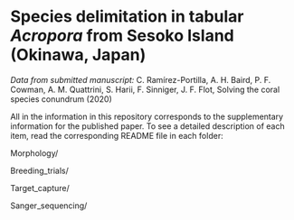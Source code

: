 # Species delimitation in tabular <i>Acropora</i> from Sesoko Island (Okinawa, Japan)

<i>Data from submitted manuscript:</i> C. Ramírez-Portilla, A. H. Baird, P. F. Cowman, A. M. Quattrini, S. Harii, F. Sinniger, J. F. Flot, Solving the coral species conundrum (2020)

All in the information in this repository corresponds to the supplementary information for the published paper. To see a detailed description of each item, read the corresponding README file in each folder:

Morphology/

Breeding_trials/

Target_capture/

Sanger_sequencing/


